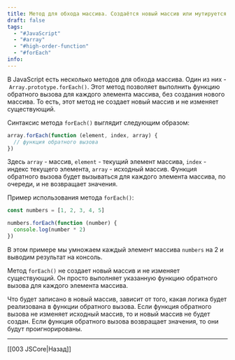 ```yaml
---
title: Метод для обхода массива. Создаётся новый массив или мутируется текущий? Что будет записано в новый массив?
draft: false
tags:
  - "#JavaScript"
  - "#array"
  - "#high-order-function"
  - "#forEach"
info:
---
```

В JavaScript есть несколько методов для обхода массива. Один из них - `Array.prototype.forEach()`. Этот метод позволяет выполнить функцию обратного вызова для каждого элемента массива, без создания нового массива. То есть, этот метод не создает новый массив и не изменяет существующий.

Синтаксис метода `forEach()` выглядит следующим образом:

```javascript
array.forEach(function (element, index, array) {
  // функция обратного вызова
})
```

Здесь `array` - массив, `element` - текущий элемент массива, `index` - индекс текущего элемента, `array` - исходный массив. Функция обратного вызова будет вызываться для каждого элемента массива, по очереди, и не возвращает значения.

Пример использования метода `forEach()`:

```javascript
const numbers = [1, 2, 3, 4, 5]

numbers.forEach(function (number) {
  console.log(number * 2)
})
```

В этом примере мы умножаем каждый элемент массива `numbers` на 2 и выводим результат на консоль.

Метод `forEach()` не создает новый массив и не изменяет существующий. Он просто выполняет указанную функцию обратного вызова для каждого элемента массива.

Что будет записано в новый массив, зависит от того, какая логика будет реализована в функции обратного вызова. Если функция обратного вызова не изменяет исходный массив, то и новый массив не будет создан. Если функция обратного вызова возвращает значения, то они будут проигнорированы.

---

[[003 JSCore|Назад]]